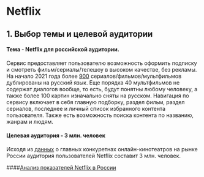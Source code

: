 # Netflix

## 1. Выбор темы и целевой аудитории
#### Тема - Netflix для российской аудитории. 
Сервис предоставляет пользователю возможность оформить подписку и смотреть фильм/сериалы/телешоу в высоком качестве, без рекламы. На начало 2021 года более [900](http://unogs.com/search/?start_year=1900&end_year=2021&start_rating=0&end_rating=10&audio=Russian&subtitle=&type=&genrelist=&countrylist=21,23,26,29,33,307,45,39,327,331,334,265,337,336,269,267,357,65,67,392,268,400,402,408,412,447,348,270,73,34,425,432,46,78&audiosubtitle_andor=and&orderby=Relevance) сериалов/фильмов/мультфильмов дублированы на русский язык. Еще порядка 40 мультфильмов не содержат диалогов вообще, то есть, будут понятны любому человеку, а также более 100 картин изначально сняты на русском. Навигация по сервису включает в себя главную подборку, раздел фильм, раздел сериалов, последнее и личный список избранного контента пользователя. Также есть возможность поиска контента по названию, жанрам и людям.

#### Целевая аудитория - 3 млн. человек
Исходя из [данных](https://vc.ru/media/205039-kinopoisk-hd-rasskazal-o-rekordnyh-3-mln-smotryashchih-podpischikov-v-yanvare) о главных конкуретнах онлайн-кинотеатров на рынке России аудитория пользователей Netflix составит 3 млн. человек.

####[Анализ показателей Netflix в России](https://pro.similarweb.com/#/companyresearch/websiteanalysis/overview/website-performance/netflix.com/*/643/2020.01-2020.03?webSource=Total)
